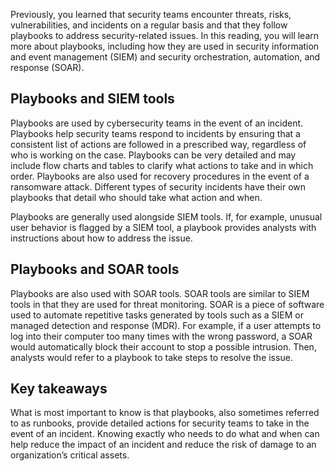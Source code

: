 Previously, you learned that security teams encounter threats, risks, vulnerabilities, and incidents on a regular basis and that they follow playbooks to address security-related issues. In this reading, you will learn more about playbooks, including how they are used in security information and event management (SIEM) and security orchestration, automation, and response (SOAR). 

## Playbooks and SIEM tools

Playbooks are used by cybersecurity teams in the event of an incident. Playbooks help security teams respond to incidents by ensuring that a consistent list of actions are followed in a prescribed way, regardless of who is working on the case. Playbooks can be very detailed and may include flow charts and tables to clarify what actions to take and in which order. Playbooks are also used for recovery procedures in the event of a ransomware attack. Different types of security incidents have their own playbooks that detail who should take what action and when. 

Playbooks are generally used alongside SIEM tools. If, for example, unusual user behavior is flagged by a SIEM tool, a playbook provides analysts with instructions about how to address the issue. 

## Playbooks and SOAR tools

Playbooks are also used with SOAR tools. SOAR tools are similar to SIEM tools in that they are used for threat monitoring. SOAR is a piece of software used to automate repetitive tasks generated by tools such as a SIEM or managed detection and response (MDR). For example, if a user attempts to log into their computer too many times with the wrong password, a SOAR would automatically block their account to stop a possible intrusion. Then, analysts would refer to a playbook to take steps to resolve the issue.

## Key takeaways

What is most important to know is that playbooks, also sometimes referred to as runbooks, provide detailed actions for security teams to take in the event of an incident. Knowing exactly who needs to do what and when can help reduce the impact of an incident and reduce the risk of damage to an organization’s critical assets.